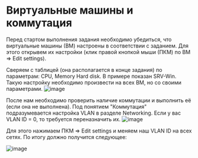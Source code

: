 # Виртуальные машины и коммутация
Перед стартом выполнения задания необходимо убедиться, что виртуальные машины (ВМ) настроены в соответствии с заданием.
Для этого открывем их настройки (клик правой кнопкой мыши (ПКМ) по ВМ => Edit settings).

Сверяем с таблицей (она располагается в конце задания) по параметрам: CPU, Memory Hard disk. В примере показан SRV-Win. Такую настройку необходимо произвести на всех ВМ, но со своими параметрами.
![image](https://user-images.githubusercontent.com/95981205/202833200-36eb736f-565e-41c6-a908-12fbd744c3e2.png)

После нам необходимо проверить наличие коммутации и выполнить её (если она не выполнена). Под понятием "Коммутация" подразумевается настройка VLAN в разделе Networking. Если у вас VLAN ID = 0, то требуется переназначить их. 
![image](https://user-images.githubusercontent.com/95981205/202833347-328a0d5e-6c09-4bf1-a034-4929979b9a3d.png)

Для этого нажимаем ПКМ => Edit settings и меняем наш VLAN ID на всех сетях. По итогу должно получится следующее:

![image](https://user-images.githubusercontent.com/95981205/202833433-1c7f56c5-ca9f-400b-8436-16c021c25203.png)
